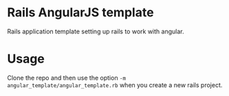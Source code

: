# Rails AngularJS template
Rails application template setting up rails to work with angular.

# Usage
Clone the repo and then use the option `-m angular_template/angular_template.rb` when you create a new rails project. 
